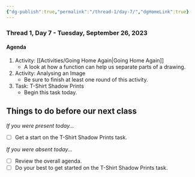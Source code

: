 ```yaml
---
{"dg-publish":true,"permalink":"/thread-1/day-7/","dgHomeLink":true}
---
```


### Thread 1, Day 7 - Tuesday, September 26, 2023
#### Agenda
1. Activity: [[Activities/Going Home Again\|Going Home Again]]
	- A look at how a function can help us separate parts of a drawing.
2. Activity: Analysing an Image
	- Be sure to finish at least one round of this activity.
3. Task: T-Shirt Shadow Prints
	- Begin this task today.
## Things to do before our next class
*If you were present today...*
- [ ] Get a start on the T-Shirt Shadow Prints task.

*If you were absent today...*
- [ ] Review the overall agenda.
- [ ] Do your best to get started on the T-Shirt Shadow Prints task.
